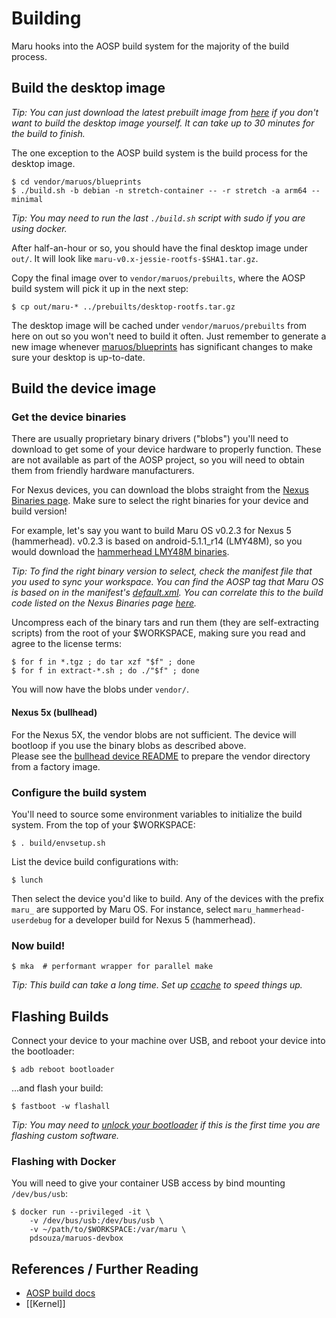 # Building

Maru hooks into the AOSP build system for the majority of the build process.

## Build the desktop image

*Tip: You can just download the latest prebuilt image from [here](https://github.com/maruos/blueprints/releases) if you don't want to build the desktop image yourself. It can take up to 30 minutes for the build to finish.*

The one exception to the AOSP build system is the build process for the desktop image.

    $ cd vendor/maruos/blueprints
    $ ./build.sh -b debian -n stretch-container -- -r stretch -a arm64 --minimal

*Tip: You may need to run the last `./build.sh` script with sudo if you are using docker.*

After half-an-hour or so, you should have the final desktop image under `out/`. It will look like `maru-v0.x-jessie-rootfs-$SHA1.tar.gz`.

Copy the final image over to `vendor/maruos/prebuilts`, where the AOSP build system will pick it up in the next step:

    $ cp out/maru-* ../prebuilts/desktop-rootfs.tar.gz

The desktop image will be cached under `vendor/maruos/prebuilts` from here on out so you won't need to build it often. Just remember to generate a new image whenever [maruos/blueprints](https://github.com/maruos/blueprints) has significant changes to make sure your desktop is up-to-date.

## Build the device image

### Get the device binaries

There are usually proprietary binary drivers ("blobs") you'll need to download to get some of your device hardware to properly function. These are not available as part of the AOSP project, so you will need to obtain them from friendly hardware manufacturers.

For Nexus devices, you can download the blobs straight from the [Nexus Binaries page](https://developers.google.com/android/nexus/drivers). Make sure to select the right binaries for your device and build version!

For example, let's say you want to build Maru OS v0.2.3 for Nexus 5 (hammerhead). v0.2.3 is based on android-5.1.1_r14 (LMY48M), so you would download the [hammerhead LMY48M binaries](https://developers.google.com/android/nexus/drivers#hammerheadlmy48m).

*Tip: To find the right binary version to select, check the manifest file that you used to sync your workspace. You can find the AOSP tag that Maru OS is based on in the manifest's [default.xml](https://github.com/maruos/manifest/blob/master/default.xml#L10). You can correlate this to the build code listed on the Nexus Binaries page [here](https://source.android.com/source/build-numbers.html).*

Uncompress each of the binary tars and run them (they are self-extracting scripts) from the root of your $WORKSPACE, making sure you read and agree to the license terms:

    $ for f in *.tgz ; do tar xzf "$f" ; done
    $ for f in extract-*.sh ; do ./"$f" ; done

You will now have the blobs under `vendor/`.

#### Nexus 5x (bullhead)
For the Nexus 5X, the vendor blobs are not sufficient. The device will bootloop if you use the binary blobs as described above.  
Please see the [bullhead device README](https://github.com/maruos/android_device_lge_bullhead/blob/maru-0.6/README.md) to prepare the vendor directory from a factory image.

### Configure the build system

You'll need to source some environment variables to initialize the build system. From the top of your $WORKSPACE:

    $ . build/envsetup.sh

List the device build configurations with:

    $ lunch

Then select the device you'd like to build. Any of the devices with the prefix `maru_` are supported by Maru OS. For instance, select `maru_hammerhead-userdebug` for a developer build for Nexus 5 (hammerhead).

### Now build!

    $ mka  # performant wrapper for parallel make

*Tip: This build can take a long time. Set up [ccache](https://source.android.com/source/initializing.html#optimizing-a-build-environment) to speed things up.*

## Flashing Builds

Connect your device to your machine over USB, and reboot your device into the bootloader:

    $ adb reboot bootloader

...and flash your build:

    $ fastboot -w flashall

*Tip: You may need to [unlock your bootloader](https://source.android.com/source/running.html#unlocking-the-bootloader) if this is the first time you are flashing custom software.*

### Flashing with Docker

You will need to give your container USB access by bind mounting `/dev/bus/usb`:

    $ docker run --privileged -it \
        -v /dev/bus/usb:/dev/bus/usb \
        -v ~/path/to/$WORKSPACE:/var/maru \
        pdsouza/maruos-devbox

## References / Further Reading
* [AOSP build docs](https://source.android.com/source/requirements.html)
* [[Kernel]]
